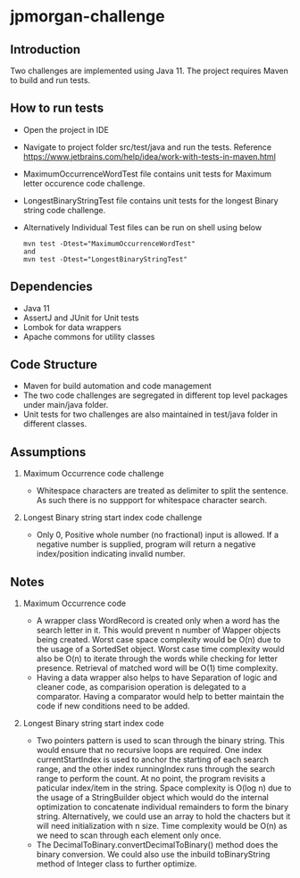# jpmorgan-challenge

## Introduction 
Two challenges are implemented using Java 11. The project requires Maven to build and run tests.


## How to run tests
*  Open the project in IDE
*  Navigate to project folder src/test/java and run the tests. Reference https://www.jetbrains.com/help/idea/work-with-tests-in-maven.html
*  MaximumOccurrenceWordTest file contains unit tests for Maximum letter occurence code challenge.
*  LongestBinaryStringTest file contains unit tests for the longest Binary string code challenge.
*  Alternatively Individual Test files can be run on shell using below

   ```shell
   mvn test -Dtest="MaximumOccurrenceWordTest"
   and
   mvn test -Dtest="LongestBinaryStringTest"
   ```

## Dependencies
* Java 11
* AssertJ and JUnit for Unit tests
* Lombok for data wrappers
* Apache commons for utility classes

## Code Structure
* Maven for build automation and code management
* The two code challenges are segregated in different top level packages under main/java folder.
* Unit tests for two challenges are also maintained in test/java folder in different classes.

## Assumptions
1. Maximum Occurrence code challenge
    * Whitespace characters are treated as delimiter to split the sentence. As such there is no suppport for whitespace character search.

3. Longest Binary string start index code challenge
    * Only 0, Positive whole number (no fractional) input is allowed. If a negative number is supplied, program will return a negative index/position indicating invalid number.


## Notes
1. Maximum Occurrence code
    * A wrapper class WordRecord is created only when a word has the search letter in it. This would prevent n number of Wapper objects being created. Worst case space complexity would
      be O(n) due to the usage of a SortedSet object. Worst case time complexity would also be O(n) to iterate through the words while checking for letter presence. Retrieval of matched
      word will be O(1) time complexity.
    * Having a data wrapper also helps to have Separation of logic and cleaner code, as comparision operation is delegated to a comparator. Having a comparator would help to better
      maintain the code if new conditions need to be added.

2. Longest Binary string start index code
    * Two pointers pattern is used to scan through the binary string. This would ensure that no recursive loops are required. One index currentStartIndex is used to anchor the
      starting of each search range, and the other index runningIndex runs through the search range to perform the count. At no point, the program revisits a paticular index/item in the
      string. Space complexity is O(log n) due to the usage of a StringBuilder object which would do the internal optimization to concatenate individual remainders to form the binary
      string. Alternatively, we could use an array to hold the chacters but it will need initialization with n size.
      Time complexity would be O(n) as we need to scan through each element only once.
    * The DecimalToBinary.convertDecimalToBinary() method does the binary conversion. We could also use the inbuild toBinaryString method of Integer
      class to further optimize.

